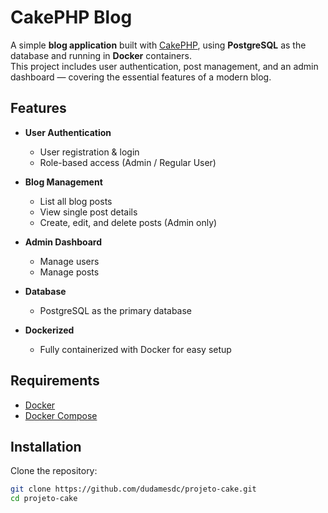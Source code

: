 # CakePHP Blog

A simple **blog application** built with [CakePHP](https://cakephp.org/), using **PostgreSQL** as the database and running in **Docker** containers.  
This project includes user authentication, post management, and an admin dashboard — covering the essential features of a modern blog.



##  Features

- **User Authentication**
  - User registration & login
  - Role-based access (Admin / Regular User)

- **Blog Management**
  - List all blog posts
  - View single post details
  - Create, edit, and delete posts (Admin only)

- **Admin Dashboard**
  - Manage users
  - Manage posts

- **Database**
  - PostgreSQL as the primary database

- **Dockerized**
  - Fully containerized with Docker for easy setup



## Requirements

- [Docker](https://docs.docker.com/get-docker/)  
- [Docker Compose](https://docs.docker.com/compose/)  



##  Installation

Clone the repository:

```bash
git clone https://github.com/dudamesdc/projeto-cake.git
cd projeto-cake

